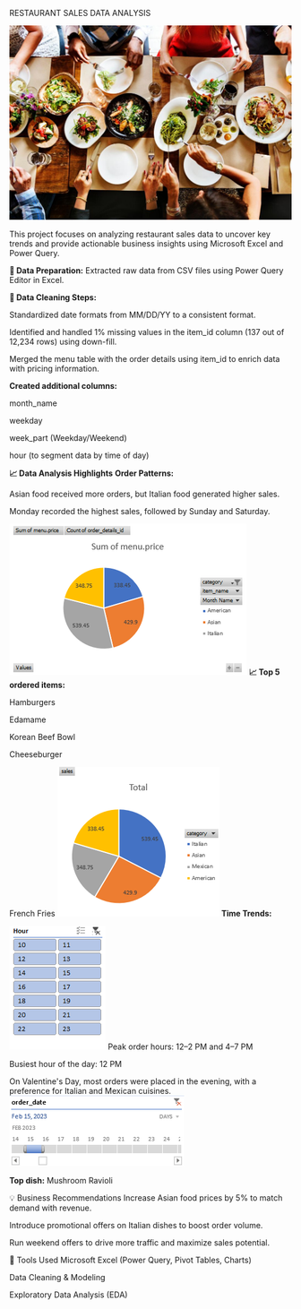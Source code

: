 RESTAURANT SALES DATA ANALYSIS 

![Image alt](https://github.com/SwikritiKhare/Restaurant-sales-analysis-excel/blob/main/background%20image/RESTAURANT%20MARKET.jpg?raw=true)

This project focuses on analyzing restaurant sales data to uncover key trends and provide actionable business insights using Microsoft Excel and Power Query.

**🧩 Data Preparation:**
Extracted raw data from CSV files using Power Query Editor in Excel.

**🧩 Data Cleaning Steps:**

Standardized date formats from MM/DD/YY to a consistent format.

Identified and handled 1% missing values in the item_id column (137 out of 12,234 rows) using down-fill.

Merged the menu table with the order details using item_id to enrich data with pricing information.

**Created additional columns:**

month_name

weekday

week_part (Weekday/Weekend)

hour (to segment data by time of day)

**📈 Data Analysis Highlights**
**Order Patterns:**

Asian food received more orders, but Italian food generated higher sales.

Monday recorded the highest sales, followed by Sunday and Saturday.

![Image alt](https://github.com/SwikritiKhare/Restaurant-sales-analysis-excel/blob/main/background%20image/Screenshot%202025-06-10%20124257.png)
**📈 Top 5 ordered items:**

Hamburgers

Edamame

Korean Beef Bowl

Cheeseburger

French Fries
![Image alt](https://github.com/SwikritiKhare/Restaurant-sales-analysis-excel/blob/main/background%20image/Screenshot%202025-06-10%20124317.png)
**Time Trends:**

![Image alt](https://github.com/SwikritiKhare/Restaurant-sales-analysis-excel/blob/main/background%20image/Screenshot%202025-06-10%20124326.png)
Peak order hours: 12–2 PM and 4–7 PM

Busiest hour of the day: 12 PM

On Valentine's Day, most orders were placed in the evening, with a preference for Italian and Mexican cuisines.
![Image alt](https://github.com/SwikritiKhare/Restaurant-sales-analysis-excel/blob/main/background%20image/Screenshot%202025-06-10%20124308.png)

**Top dish:** Mushroom Ravioli

💡 Business Recommendations
Increase Asian food prices by 5% to match demand with revenue.

Introduce promotional offers on Italian dishes to boost order volume.

Run weekend offers to drive more traffic and maximize sales potential.

📁 Tools Used
Microsoft Excel (Power Query, Pivot Tables, Charts)

Data Cleaning & Modeling

Exploratory Data Analysis (EDA)

